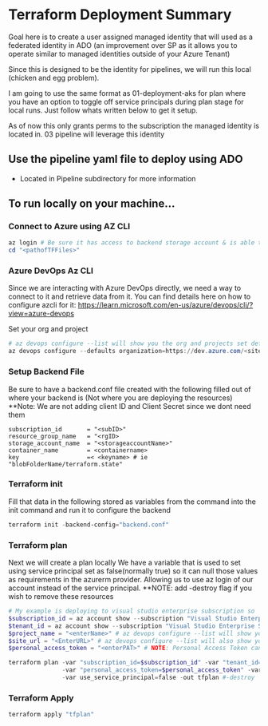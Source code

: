# Terraform Deployment Summary
Goal here is to create a user assigned managed identity that will used as a federated identity in ADO (an improvement over SP as it allows you to operate similar to managed identities outside of your Azure Tenant)

Since this is designed to be the identity for pipelines, we will run this local (chicken and egg problem).

I am going to use the same format as 01-deployment-aks for plan where you have an option to toggle off service principals during plan stage for local runs. Just follow whats written below to get it setup.

As of now this only grants perms to the subscription the managed identity is located in. 03 pipeline will leverage this identity

## Use the pipeline yaml file to deploy using ADO
- Located in Pipeline subdirectory for more information

## To run locally on your machine...

### Connect to Azure using AZ CLI
```powershell
az login # Be sure it has access to backend storage account & is able to deploy as we will omit the service principal from this run
cd "<pathofTFFiles>"
```

### Azure DevOps Az CLI
Since we are interacting with Azure DevOps directly, we need a way to connect to it and retrieve data from it.
You can find details here on how to configure azcli for it: https://learn.microsoft.com/en-us/azure/devops/cli/?view=azure-devops

Set your org and project
```powershell
# az devops configure --list will show you the org and projects set defaults with the following
az devops configure --defaults organization=https://dev.azure.com/<siteName> project=<projectName>
```

### Setup Backend File
Be sure to have a backend.conf file created with the following filled out of where your backend is (Not where you are deploying the resources)
**Note: We are not adding client ID and Client Secret since we dont need them
```
subscription_id       = "<subID>" 
resource_group_name   = "<rgID>
storage_account_name  = "<storageaccountName>"
container_name        = <containername>
key                   =< <keyname> # ie "blobFolderName/terraform.state"
```


### Terraform init
Fill that data in the following stored as variables from the command into the init command and run it to configure the backend
```powershell
terraform init -backend-config="backend.conf"
```

### Terraform plan
Next we will create a plan locally
We have a variable that is used to set using service principal set as false(normally true) so it can null those values as requirements in the azurerm provider. Allowing us to use az login of our account instead of the service principal.
**NOTE: add -destroy flag if you wish to remove these resources

```powershell
# My example is deploying to visual studio enterprise subscription so 
$subscription_id = az account show --subscription "Visual Studio Enterprise Subscription" --query id -o tsv
$tenant_id = az account show --subscription "Visual Studio Enterprise Subscription" --query tenantId -o tsv
$project_name = "<enterName>" # az devops configure --list will show you the project
$site_url = "<EnterURL>" # az devops configure --list will also show you the org URL
$personal_access_token = "<enterPAT>" # NOTE: Personal Access Token can't be created or read using cli. Store its value here

terraform plan -var "subscription_id=$subscription_id" -var "tenant_id=$tenant_id" `
               -var "personal_access_token=$personal_access_token" -var "project_name=$project_name" -var "site_url=$site_url" `
               -var use_service_principal=false -out tfplan #-destroy
```

### Terraform Apply

```powershell
terraform apply "tfplan"
```